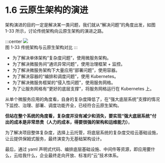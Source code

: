 # 1.6 云原生架构的演进

架构演进的目的一定是解决某一类问题，我们就从“解决问题”的角度出发，如图 1-33 所示，讨论传统架构向云原生架构的演进之路。

:::center
  ![](../assets/arc-1.svg)<br/>
 图 1-33 传统架构与云原生架构对比
:::

- 为了解决单体架构“复杂度问题”，使用微服务架构。
- 为了解决微服务间“通讯异常问题”，使用治理框架 + 监控。
- 为了解决微服务架构下大量应用“部署问题”，使用容器。
- 为了解决容器的“编排和调度问题”，使用 Kubernetes。
- 为了解决微服务框架的“侵入性问题”，使用服务网格。
- 为了让服务网格有“更好的底层支撑”，将服务网格运行在 Kubernetes 上。

从单个微服务应用的角度看，自身的复杂度降低了，在“强大底层系统”支撑的情况下监控、治理、部署、调度功能齐全，已经符合云原生架构。

**但站在整个系统的角度看，复杂度并没有减少和消失，要实现“强大底层系统”付出的成本是非常昂贵（人力的成本，得要很强的架构和运维能力）**。

为了解决项目整体复杂度，选择上云托管，将底层系统的复杂度交给云基础设施，让云提供保姆式服务，最终演变为无基础架构设计。

最后，通过 yaml 声明式代码、编排底层基础设施、中间件等资源，即应用要什么，云给我什么，企业最终走向开放、标准的“云”技术体系。